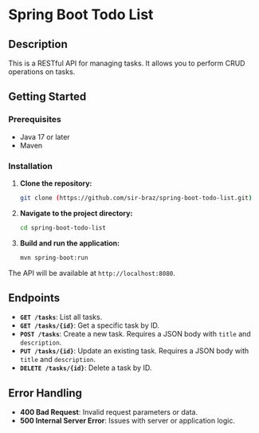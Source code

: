 # Spring Boot Todo List

## Description

This is a RESTful API for managing tasks. It allows you to perform CRUD operations on tasks. 

## Getting Started

### Prerequisites

- Java 17 or later
- Maven

### Installation

1. **Clone the repository:**

    ```bash
    git clone (https://github.com/sir-braz/spring-boot-todo-list.git)
    ```

2. **Navigate to the project directory:**

    ```bash
    cd spring-boot-todo-list
    ```

3. **Build and run the application:**

    ```bash
    mvn spring-boot:run
    ```

The API will be available at `http://localhost:8080`.

## Endpoints

- **`GET /tasks`**: List all tasks.
- **`GET /tasks/{id}`**: Get a specific task by ID.
- **`POST /tasks`**: Create a new task. Requires a JSON body with `title` and `description`.
- **`PUT /tasks/{id}`**: Update an existing task. Requires a JSON body with `title` and `description`.
- **`DELETE /tasks/{id}`**: Delete a task by ID.

## Error Handling

- **400 Bad Request**: Invalid request parameters or data.
- **500 Internal Server Error**: Issues with server or application logic.





